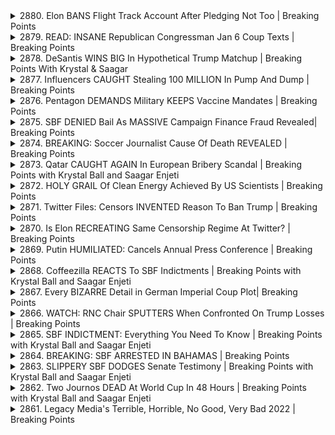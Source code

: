 <details>
<summary>2880. Elon BANS Flight Track Account After Pledging Not Too | Breaking Points</summary><br>

<a href="https://www.youtube.com/watch?v=hi6VilmetBg" target="_blank">
    <img src="https://img.youtube.com/vi/hi6VilmetBg/maxresdefault.jpg" 
        alt="[Youtube]" width="200">
</a>

# Elon BANS Flight Track Account After Pledging Not Too | Breaking Points


</details>

<details>
<summary>2879. READ: INSANE Republican Congressman Jan 6 Coup Texts | Breaking Points</summary><br>

<a href="https://www.youtube.com/watch?v=VHmKfw1YaFo" target="_blank">
    <img src="https://img.youtube.com/vi/VHmKfw1YaFo/maxresdefault.jpg" 
        alt="[Youtube]" width="200">
</a>

# READ: INSANE Republican Congressman Jan 6 Coup Texts | Breaking Points


</details>

<details>
<summary>2878. DeSantis WINS BIG In Hypothetical Trump Matchup | Breaking Points With Krystal & Saagar</summary><br>

<a href="https://www.youtube.com/watch?v=O_wO7V8o_QI" target="_blank">
    <img src="https://img.youtube.com/vi/O_wO7V8o_QI/maxresdefault.jpg" 
        alt="[Youtube]" width="200">
</a>

# DeSantis WINS BIG In Hypothetical Trump Matchup | Breaking Points With Krystal & Saagar


</details>

<details>
<summary>2877. Influencers CAUGHT Stealing 100 MILLION In Pump And Dump | Breaking Points</summary><br>

<a href="https://www.youtube.com/watch?v=79vKU4kCDYY" target="_blank">
    <img src="https://img.youtube.com/vi/79vKU4kCDYY/maxresdefault.jpg" 
        alt="[Youtube]" width="200">
</a>

# Influencers CAUGHT Stealing 100 MILLION In Pump And Dump | Breaking Points


</details>

<details>
<summary>2876. Pentagon DEMANDS Military KEEPS Vaccine Mandates | Breaking Points</summary><br>

<a href="https://www.youtube.com/watch?v=tQ_S619liQ0" target="_blank">
    <img src="https://img.youtube.com/vi/tQ_S619liQ0/maxresdefault.jpg" 
        alt="[Youtube]" width="200">
</a>

# Pentagon DEMANDS Military KEEPS Vaccine Mandates | Breaking Points


</details>

<details>
<summary>2875. SBF DENIED Bail As MASSIVE Campaign Finance Fraud Revealed| Breaking Points</summary><br>

<a href="https://www.youtube.com/watch?v=rB4WWx92X3E" target="_blank">
    <img src="https://img.youtube.com/vi/rB4WWx92X3E/maxresdefault.jpg" 
        alt="[Youtube]" width="200">
</a>

# SBF DENIED Bail As MASSIVE Campaign Finance Fraud Revealed| Breaking Points


</details>

<details>
<summary>2874. BREAKING: Soccer Journalist Cause Of Death REVEALED | Breaking Points</summary><br>

<a href="https://www.youtube.com/watch?v=g7az7jlJRFs" target="_blank">
    <img src="https://img.youtube.com/vi/g7az7jlJRFs/maxresdefault.jpg" 
        alt="[Youtube]" width="200">
</a>

# BREAKING: Soccer Journalist Cause Of Death REVEALED | Breaking Points


</details>

<details>
<summary>2873. Qatar CAUGHT AGAIN In European Bribery Scandal | Breaking Points with Krystal Ball and Saagar Enjeti</summary><br>

<a href="https://www.youtube.com/watch?v=LjATm2rz-KU" target="_blank">
    <img src="https://img.youtube.com/vi/LjATm2rz-KU/maxresdefault.jpg" 
        alt="[Youtube]" width="200">
</a>

# Qatar CAUGHT AGAIN In European Bribery Scandal | Breaking Points with Krystal Ball and Saagar Enjeti


</details>

<details>
<summary>2872. HOLY GRAIL Of Clean Energy Achieved By US Scientists | Breaking Points</summary><br>

<a href="https://www.youtube.com/watch?v=TDk5AQwTm8M" target="_blank">
    <img src="https://img.youtube.com/vi/TDk5AQwTm8M/maxresdefault.jpg" 
        alt="[Youtube]" width="200">
</a>

# HOLY GRAIL Of Clean Energy Achieved By US Scientists | Breaking Points


</details>

<details>
<summary>2871. Twitter Files: Censors INVENTED Reason To Ban Trump | Breaking Points</summary><br>

<a href="https://www.youtube.com/watch?v=Mb3KqcJE1Sc" target="_blank">
    <img src="https://img.youtube.com/vi/Mb3KqcJE1Sc/maxresdefault.jpg" 
        alt="[Youtube]" width="200">
</a>

# Twitter Files: Censors INVENTED Reason To Ban Trump | Breaking Points


</details>

<details>
<summary>2870. Is Elon RECREATING Same Censorship Regime At Twitter? | Breaking Points</summary><br>

<a href="https://www.youtube.com/watch?v=BlrH-aR6_ik" target="_blank">
    <img src="https://img.youtube.com/vi/BlrH-aR6_ik/maxresdefault.jpg" 
        alt="[Youtube]" width="200">
</a>

# Is Elon RECREATING Same Censorship Regime At Twitter? | Breaking Points


</details>

<details>
<summary>2869. Putin HUMILIATED: Cancels Annual Press Conference | Breaking Points</summary><br>

<a href="https://www.youtube.com/watch?v=HLI0EC71_pI" target="_blank">
    <img src="https://img.youtube.com/vi/HLI0EC71_pI/maxresdefault.jpg" 
        alt="[Youtube]" width="200">
</a>

# Putin HUMILIATED: Cancels Annual Press Conference | Breaking Points


</details>

<details>
<summary>2868. Coffeezilla REACTS To SBF Indictments | Breaking Points with Krystal Ball and Saagar Enjeti</summary><br>

<a href="https://www.youtube.com/watch?v=CHeVgNc-OGU" target="_blank">
    <img src="https://img.youtube.com/vi/CHeVgNc-OGU/maxresdefault.jpg" 
        alt="[Youtube]" width="200">
</a>

# Coffeezilla REACTS To SBF Indictments | Breaking Points with Krystal Ball and Saagar Enjeti


</details>

<details>
<summary>2867. Every BIZARRE Detail in German Imperial Coup Plot| Breaking Points</summary><br>

<a href="https://www.youtube.com/watch?v=7Q_p-kPzQnA" target="_blank">
    <img src="https://img.youtube.com/vi/7Q_p-kPzQnA/maxresdefault.jpg" 
        alt="[Youtube]" width="200">
</a>

# Every BIZARRE Detail in German Imperial Coup Plot| Breaking Points


</details>

<details>
<summary>2866. WATCH: RNC Chair SPUTTERS When Confronted On Trump Losses | Breaking Points</summary><br>

<a href="https://www.youtube.com/watch?v=-1ZDzzK32zI" target="_blank">
    <img src="https://img.youtube.com/vi/-1ZDzzK32zI/maxresdefault.jpg" 
        alt="[Youtube]" width="200">
</a>

# WATCH: RNC Chair SPUTTERS When Confronted On Trump Losses | Breaking Points


</details>

<details>
<summary>2865. SBF INDICTMENT: Everything You Need To Know | Breaking Points with Krystal Ball and Saagar Enjeti</summary><br>

<a href="https://www.youtube.com/watch?v=4SgLurRXwWs" target="_blank">
    <img src="https://img.youtube.com/vi/4SgLurRXwWs/maxresdefault.jpg" 
        alt="[Youtube]" width="200">
</a>

# SBF INDICTMENT: Everything You Need To Know | Breaking Points with Krystal Ball and Saagar Enjeti


</details>

<details>
<summary>2864. BREAKING: SBF ARRESTED IN BAHAMAS | Breaking Points</summary><br>

<a href="https://www.youtube.com/watch?v=mne-hCgVqY4" target="_blank">
    <img src="https://img.youtube.com/vi/mne-hCgVqY4/maxresdefault.jpg" 
        alt="[Youtube]" width="200">
</a>

# BREAKING: SBF ARRESTED IN BAHAMAS | Breaking Points


</details>

<details>
<summary>2863. SLIPPERY SBF DODGES Senate Testimony | Breaking Points with Krystal Ball and Saagar Enjeti</summary><br>

<a href="https://www.youtube.com/watch?v=yQmFDSQItj8" target="_blank">
    <img src="https://img.youtube.com/vi/yQmFDSQItj8/maxresdefault.jpg" 
        alt="[Youtube]" width="200">
</a>

# SLIPPERY SBF DODGES Senate Testimony | Breaking Points with Krystal Ball and Saagar Enjeti


</details>

<details>
<summary>2862. Two Journos DEAD At World Cup In 48 Hours | Breaking Points with Krystal Ball and Saagar Enjeti</summary><br>

<a href="https://www.youtube.com/watch?v=xSxFGWxysyA" target="_blank">
    <img src="https://img.youtube.com/vi/xSxFGWxysyA/maxresdefault.jpg" 
        alt="[Youtube]" width="200">
</a>

# Two Journos DEAD At World Cup In 48 Hours | Breaking Points with Krystal Ball and Saagar Enjeti


</details>

<details>
<summary>2861. Legacy Media's Terrible, Horrible, No Good, Very Bad 2022 | Breaking Points</summary><br>

<a href="https://www.youtube.com/watch?v=jT5eqgiSGaA" target="_blank">
    <img src="https://img.youtube.com/vi/jT5eqgiSGaA/maxresdefault.jpg" 
        alt="[Youtube]" width="200">
</a>

# Legacy Media's Terrible, Horrible, No Good, Very Bad 2022 | Breaking Points


</details>

